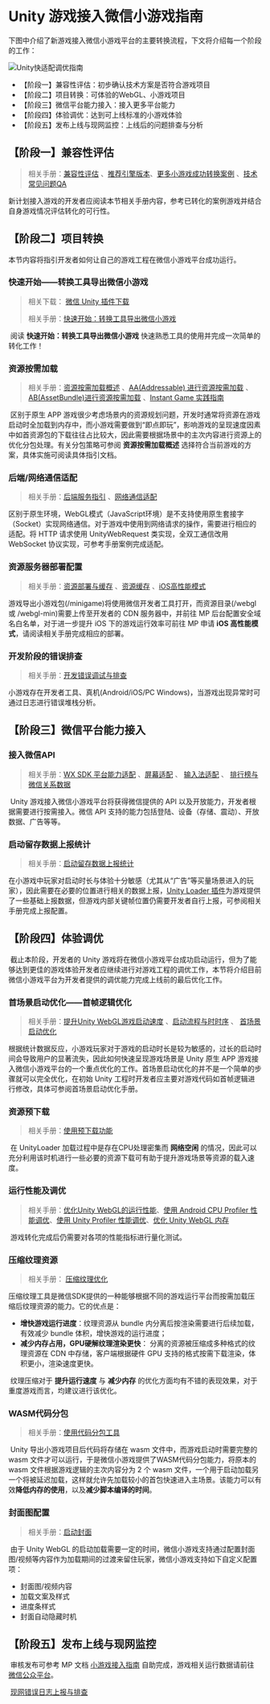 # Unity 游戏接入微信小游戏指南

​		下图中介绍了新游戏接入微信小游戏平台的主要转换流程，下文将介绍每一个阶段的工作：

![Unity快适配调优指南](../image/guide/guide1.png)

- 【阶段一】兼容性评估：初步确认技术方案是否符合游戏项目
- 【阶段二】项目转换：可体验的WebGL、小游戏项目
- 【阶段三】微信平台能力接入：接入更多平台能力
- 【阶段四】体验调优：达到可上线标准的小游戏体验
- 【阶段五】发布上线与现网监控：上线后的问题排查与分析


## 【阶段一】兼容性评估

> 相关手册：[兼容性评估](Evaluation.md) 、[推荐引擎版本](UnityVersion.md)、[更多小游戏成功转换案例](ShowCase.md) 、[技术常见问题QA](DevelopmentQAList.md)

​		新计划接入游戏的开发者应阅读本节相关手册内容，参考已转化的案例游戏并结合自身游戏情况评估转化的可行性。



## 【阶段二】项目转换

​		本节内容将指引开发者如何让自己的游戏工程在微信小游戏平台成功运行。

### 快速开始——转换工具导出微信小游戏

> 相关下载： [微信 Unity 插件下载](https://game.weixin.qq.com/cgi-bin/gamewxagwasmsplitwap/getunityplugininfo?download=1)
>
> 相关手册：[快速开始：转换工具导出微信小游戏](Transform.md)

​		阅读 **快速开始：转换工具导出微信小游戏** 快速熟悉工具的使用并完成一次简单的转化工作！


### 资源按需加载

> 相关手册：[资源按需加载概述](ResourcesLoading.md) 、[AA(Addressable) 进行资源按需加载](UsingAddressable.md) 、 [AB(AssetBundle)进行资源按需加载](UsingAssetBundle.md) 、[Instant Game 实践指南](InstantGameGuide.md)

​		区别于原生 APP 游戏很少考虑场景内的资源规划问题，开发时通常将资源在游戏启动时全加载到内存中，而小游戏需要做到“即点即玩”，影响游戏的呈现速度因素中如首资源包的下载往往占比较大，因此需要根据场景中的主次内容进行资源上的优化分包处理。有关分包策略可参阅 **资源按需加载概述** 选择符合当前游戏的方案，具体实施可阅读具体指引文档。



### 后端/网络通信适配

> 相关手册：[后端服务指引](BackendServiceStartup.md) 、[网络通信适配](UsingNetworking.md)

​		区别于原生环境，WebGL模式（JavaScript环境）是不支持使用原生套接字（Socket）实现网络通信。对于游戏中使用到网络请求的操作，需要进行相应的适配。将 HTTP 请求使用 UnityWebRequest 类实现，全双工通信改用 WebSocket 协议实现，可参考手册案例完成适配。

### 资源服务器部署配置

> 相关手册：[资源部署与缓存](DataCDN.md) 、[资源缓存](FileCache.md) 、[iOS高性能模式](iOSOptimization.md)

​		游戏导出小游戏包(/minigame)将使用微信开发者工具打开，而资源目录(/webgl 或 /webgl-min)需要上传至开发者的 CDN 服务器中，并前往 MP 后台配置安全域名白名单，对于进一步提升 iOS 下的游戏运行效率可前往 MP 申请 **iOS 高性能模式**，请阅读相关手册完成相应的部署。


### 开发阶段的错误排查

> 相关手册：[开发错误调试与排查](DebugAndException.md)

小游戏存在开发者工具、真机(Android/iOS/PC Windows)，当游戏出现异常时可通过日志进行错误堆栈分析。

## 【阶段三】微信平台能力接入

### 接入微信API

> 相关手册：[WX SDK 平台能力适配](WX_SDK.md) 、[屏幕适配](fixScreen.md) 、 [输入法适配](InputAdaptation.md) 、 [排行榜与微信关系数据](OpenData.md)

​		Unity 游戏接入微信小游戏平台将获得微信提供的 API 以及开放能力，开发者根据需要进行按需接入。微信 API 支持的能力包括登陆、设备（存储、震动）、开放数据、广告等等。



### 启动留存数据上报统计

> 相关手册：[启动留存数据上报统计](ReportStartupStat.md)

​		在小游戏中玩家对启动时长与体验十分敏感（尤其从“广告”等买量场景进入的玩家），因此需要在必要的位置进行相关的数据上报，[Unity Loader 插件](UsingLoader.md)为游戏提供了一些基础上报数据，但游戏内部关键帧位置仍需要开发者自行上报，可参阅相关手册完成上报配置。



## 【阶段四】体验调优

​		截止本阶段，开发者的 Unity 游戏将在微信小游戏平台成功启动运行，但为了能够达到更佳的游戏体验开发者应继续进行对游戏工程的调优工作，本节将介绍目前微信小游戏平台为开发者提供的调优能力完成上线前的最后优化工作。

### 首场景启动优化——首帧逻辑优化

> 相关手册：[提升Unity WebGL游戏启动速度](StartupOptimization.md) 、[启动流程与时时序](Startup.md) 、 [首场景启动优化](FirstSceneOptimization.md)

​		根据统计数据反应，小游戏玩家对于游戏的启动时长是较为敏感的，过长的启动时间会导致用户的显著流失，因此如何快速呈现游戏场景是 Unity 原生 APP 游戏接入微信小游戏平台的一个重点优化的工作。首场景启动优化的并不是一个简单的步骤就可以完全优化，在初始 Unity 工程时开发者应主要对游戏代码如首帧逻辑进行修改，具体可参阅首场景启动优化手册。

### 资源预下载

> 相关手册：[使用预下载功能](UsingPreload.md)

​		在 UnityLoader 加载过程中是存在CPU处理密集而 **网络空闲** 的情况，因此可以充分利用该时机进行一些必要的资源下载可有助于提升游戏场景等资源的载入速度。


### 运行性能及调优

> 相关手册：[优化Unity WebGL的运行性能](OptimizationPerformence.md)、[使用 Android CPU Profiler 性能调优](AndroidProfile.md)、[使用 Unity Profiler 性能调优](UnityProfiler.md)、[优化 Unity WebGL 内存](OptimizationMemory.md)

​		游戏转化完成后仍需要对各项的性能指标进行量化测试。


### 压缩纹理资源

> 相关手册： [压缩纹理优化](CompressedTexture.md) 

​		压缩纹理工具是微信SDK提供的一种能够根据不同的游戏运行平台而按需加载压缩后纹理资源的能力。它的优点是：

- **增快游戏运行进度**：纹理资源从 bundle 内分离后按渲染需要进行后续加载，有效减少 bundle 体积，增快游戏的运行进度；
- **减少内存占用，GPU硬解纹理渲染更快**： 分离的资源被压缩成多种格式的纹理资源在 CDN 中存储，客户端根据硬件 GPU 支持的格式按需下载渲染，体积更小，渲染速度更快。

​		纹理压缩对于 **提升运行速度** 与 **减少内存** 的优化方面均有不错的表现效果，对于重度游戏而言，均建议进行该优化。



### WASM代码分包

> 相关手册：[使用代码分包工具](WasmSplit.md)

​		Unity 导出小游戏项目后代码将存储在 wasm 文件中，而游戏启动时需要完整的 wasm 文件才可以运行，于是微信小游戏提供了WASM代码分包能力，将原本的 wasm 文件根据游戏逻辑的主次内容分为 2 个 wasm 文件，一个用于启动加载另一个将被延迟加载，这样就允许先加载较小的首包快速进入主场景。该能力可以有效**降低内存的使用**，以及**减少脚本编译的时间**。


### 封面图配置

> 相关手册：[启动封面](CustomLoading.md)

​		由于 Unity WebGL 的启动加载需要一定的时间，微信小游戏支持通过配置封面图/视频等内容作为加载期间的过渡来留住玩家，微信小游戏支持如下自定义配置项：

- 封面图/视频内容
- 加载文案及样式
- 进度条样式
- 封面自动隐藏时机


## 【阶段五】发布上线与现网监控

​		审核发布可参考 MP 文档 [小游戏接入指南](https://developers.weixin.qq.com/minigame/introduction/guide.html) 自助完成，游戏相关运行数据请前往 [微信公众平台](https://mp.weixin.qq.com/)。

​		[现网错误日志上报与排查](IssueForProduction.md)

